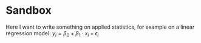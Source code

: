 # Sandbox
Here I want to write something on applied statistics, for example on a linear regression model: $y_i=\beta_0+\beta_1\cdot x_i+\epsilon_i$
